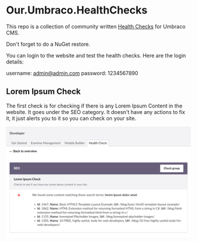# Our.Umbraco.HealthChecks
This repo is a collection of community written [Health Checks](https://our.umbraco.com/Documentation/Extending/Health-Check/) for Umbraco CMS.

Don't forget to do a NuGet restore.

You can login to the website and test the health checks. Here are the login details:

username: admin@admin.com
password: 1234567890

## Lorem Ipsum Check

The first check is for checking if there is any Lorem Ipsum Content in the website. It goes under the SEO category. It doesn't have any actions to fix it, it just alerts you to it so you can check on your site.

![](/images/loremipsumcheck.png)
